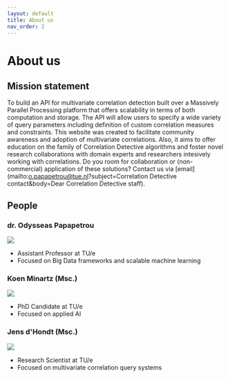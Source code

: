 ```yaml
---
layout: default
title: About us
nav_order: 2
---
```


# About us

## Mission statement
To build an API for multivariate correlation detection built over a Massively Parallel Processing platform that offers scalability in terms of both computation and storage. The API will allow users to specify a wide variety of query parameters including definition of custom correlation measures and constraints.
This website was created to facilitate community awareness and adoption of multivariate correlations. Also, it aims to offer education on the family of Correlation Detective algorithms and foster novel research collaborations with domain experts and researchers intesively working with correlations.
Do you room for collaboration or (non-commercial) application of these solutions? Contact us via [email](mailto:o.papapetrou@tue.nl?subject=Correlation Detective contact&body=Dear Correlation Detective staff).

## People

### dr. Odysseas Papapetrou
![](https://research.tue.nl/files-asset/106103952/Papapetrou_Odysseas_WI_PO_VH_3194_UD.jpg?w=160&f=webp)
- Assistant Professor at TU/e
- Focused on Big Data frameworks and scalable machine learning

### Koen Minartz (Msc.)
![](https://research.tue.nl/files-asset/189257081/Minartz_Koen_MCS_PROM_PO_AS_9955.jpg?w=160&f=webp)
- PhD Candidate at TU/e
- Focused on applied AI

### Jens d'Hondt (Msc.)
![](https://user-images.githubusercontent.com/100126005/156188147-138247bf-dbaa-4b11-b4af-3d0096ede02d.jpeg)
- Research Scientist at TU/e
- Focused on multivariate correlation query systems